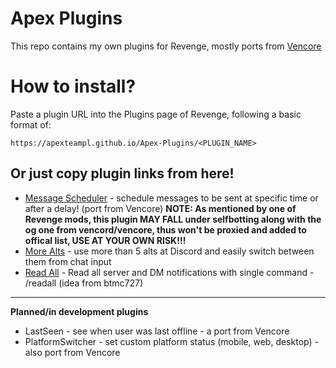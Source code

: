 # Apex Plugins
This repo contains my own plugins for Revenge, mostly ports from [Vencore](https://github.com/ApexTeamPL/Vencore)

# How to install?
Paste a plugin URL into the Plugins page of Revenge, following a basic format of:
```
https://apexteampl.github.io/Apex-Plugins/<PLUGIN_NAME>
```
## Or just copy plugin links from here!
- [Message Scheduler](https://apexteampl.github.io/Apex-Plugins/messageScheduler/) - schedule messages to be sent at specific time or after a delay! (port from Vencore) **NOTE: As mentioned by one of Revenge mods, this plugin MAY FALL under selfbotting along with the og one from vencord/vencore, thus won't be proxied and added to offical list, USE AT YOUR OWN RISK!!!**
- [More Alts]() - use more than 5 alts at Discord and easily switch between them from chat input
- [Read All](https://apexteampl.github.io/Apex-Plugins/ReadAll) - Read all server and DM notifications with single command - /readall (idea from btmc727)

__ __

**Planned/in development plugins**
- LastSeen - see when user was last offline - a port from Vencore
- PlatformSwitcher - set custom platform status (mobile, web, desktop) - also port from Vencore
